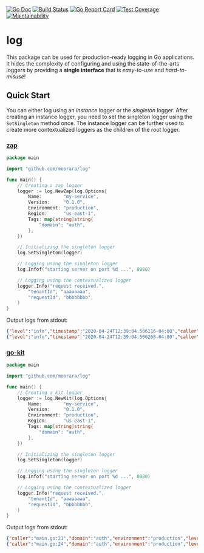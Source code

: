 [![Go Doc][godoc-image]][godoc-url]
[![Build Status][workflow-image]][workflow-url]
[![Go Report Card][goreport-image]][goreport-url]
[![Test Coverage][coverage-image]][coverage-url]
[![Maintainability][maintainability-image]][maintainability-url]

# log

This package can be used for production-ready logging in Go applications.
It hides the complexity of configuring and using the state-of-the-arts loggers
by providing a **single interface** that is _easy-to-use_ and _hard-to-misuse_!

## Quick Start

You can either log using an _instance_ logger or the _singleton_ logger.
After creating an instance logger, you need to set the singleton logger using the `SetSingleton` method once.
The instance logger can be further used to create more contextualized loggers as the children of the root logger.

### [zap](https://github.com/uber-go/zap)

```go
package main

import "github.com/moorara/log"

func main() {
	// Creating a zap logger
	logger := log.NewZap(log.Options{
		Name:        "my-service",
		Version:     "0.1.0",
		Environment: "production",
		Region:      "us-east-1",
		Tags: map[string]string{
			"domain": "auth",
		},
	})

	// Initializing the singleton logger
	log.SetSingleton(logger)

	// Logging using the singleton logger
	log.Infof("starting server on port %d ...", 8080)

	// Logging using the contextualized logger
	logger.Info("request received.",
		"tenantId", "aaaaaaaa",
		"requestId", "bbbbbbbb",
	)
}
```

Output logs from stdout:

```json
{"level":"info","timestamp":"2020-04-24T12:39:04.506116-04:00","caller":"example/main.go:21","message":"starting server on port 8080 ...","domain":"auth","environment":"production","logger":"my-service","region":"us-east-1","version":"0.1.0"}
{"level":"info","timestamp":"2020-04-24T12:39:04.506268-04:00","caller":"example/main.go:24","message":"request received.","domain":"auth","environment":"production","logger":"my-service","region":"us-east-1","version":"0.1.0","tenantId":"aaaaaaaa","requestId":"bbbbbbbb"}
```

### [go-kit](https://github.com/go-kit/kit/tree/master/log)

```go
package main

import "github.com/moorara/log"

func main() {
	// Creating a kit logger
	logger := log.NewKit(log.Options{
		Name:        "my-service",
		Version:     "0.1.0",
		Environment: "production",
		Region:      "us-east-1",
		Tags: map[string]string{
			"domain": "auth",
		},
	})

	// Initializing the singleton logger
	log.SetSingleton(logger)

	// Logging using the singleton logger
	log.Infof("starting server on port %d ...", 8080)

	// Logging using the contextualized logger
	logger.Info("request received.",
		"tenantId", "aaaaaaaa",
		"requestId", "bbbbbbbb",
	)
}
```

Output logs from stdout:

```json
{"caller":"main.go:21","domain":"auth","environment":"production","level":"info","logger":"my-service","message":"starting server on port 8080 ...","region":"us-east-1","timestamp":"2020-04-24T12:39:53.05221-04:00","version":"0.1.0"}
{"caller":"main.go:24","domain":"auth","environment":"production","level":"info","logger":"my-service","message":"request received.","region":"us-east-1","requestId":"bbbbbbbb","tenantId":"aaaaaaaa","timestamp":"2020-04-24T12:39:53.052529-04:00","version":"0.1.0"}
```


[godoc-url]: https://pkg.go.dev/github.com/moorara/log
[godoc-image]: https://godoc.org/github.com/moorara/log?status.svg
[workflow-url]: https://github.com/moorara/log/actions
[workflow-image]: https://github.com/moorara/log/workflows/Main/badge.svg
[goreport-url]: https://goreportcard.com/report/github.com/moorara/log
[goreport-image]: https://goreportcard.com/badge/github.com/moorara/log
[coverage-url]: https://codeclimate.com/github/moorara/log/test_coverage
[coverage-image]: https://api.codeclimate.com/v1/badges/5401f0f63ecbb401202f/test_coverage
[maintainability-url]: https://codeclimate.com/github/moorara/log/maintainability
[maintainability-image]: https://api.codeclimate.com/v1/badges/5401f0f63ecbb401202f/maintainability
